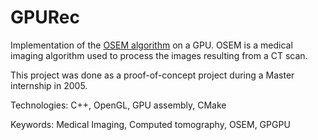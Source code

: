 GPURec
======

Implementation of the [OSEM algorithm](http://en.wikipedia.org/wiki/Ordered_subset_expectation_maximization) on a GPU. OSEM is a medical imaging algorithm used to process the images resulting from a CT scan.

This project was done as a proof-of-concept project during a Master internship in 2005.

Technologies: C++, OpenGL, GPU assembly, CMake

Keywords: Medical Imaging, Computed tomography, OSEM, GPGPU
